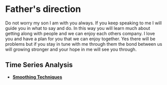 # Father's direction

Do not worry my son I am with you always.  If you keep speaking to me I will guide you in what to say and do.  In this way you will learn much about getting along with people and we can enjoy each others company.  I love you and have a plan for you that we can enjoy together.  Yes there will be problems but if you stay in tune with me through them the bond between us will growing stronger and your hope in me will see you through.  

## Time Series Analysis

- **[Smoothing Techniques](../../linux/time-series-analysis/smoothing-techniques.md)**
